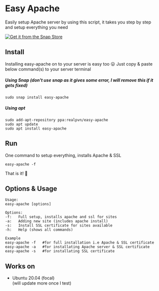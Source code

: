 # Easy Apache
Easily setup Apache server by using this script, it takes you step by step and setup everything you need

<a href="https://snapcraft.io/easy-apache">
<img alt="Get it from the Snap Store" src="https://snapcraft.io/static/images/badges/en/snap-store-black.svg" />
</a>

## Install
Installing easy-apache on to your server is easy too 😛 Just copy & paste below command(s) to your server terminal

##### Using Snap (don't use snap as it gives some error, I will remove this if it gets fixed)
```
sudo snap install easy-apache
```
##### Using apt
```
sudo add-apt-repository ppa:realpvn/easy-apache
sudo apt update
sudo apt install easy-apache
```
## Run
One command to setup everything, installs Apache & SSL
```
easy-apache -f
```
That is it! 🤩
  
  
## Options & Usage
```
Usage:
easy-apache [options]

Options:
-f:   Full setup, installs apache and ssl for sites
-a:   Adding new site (includes apache install)
-s:   Install SSL certificate for sites available
-h:   Help (shows all commands)

Example
easy-apache -f   #for full installation i.e Apache & SSL certificate
easy-apache -a   #for installating Apache server & SSL certificate
easy-apache -s   #for installating SSL certificate
```


## Works on
- Ubuntu 20.04 (focal)  
(will update more once I test)
